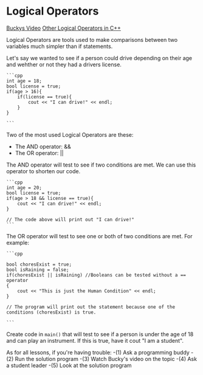 # Logical Operators

[Buckys Video](https://www.youtube.com/watch?v=o78khWdmqIE&list=PLAE85DE8440AA6B83&index=26)
[Other Logical Operators in C++](https://www.w3schools.com/cpp/cpp_operators_logical.asp)


Logical Operators are tools used to make comparisons between two variables much simpler than if statements. 

Let's say we wanted to see if a person could drive depending on their age and wehther or not they had a drivers license. 

    ```cpp
    int age = 18;
    bool license = true;
    if(age > 16){
        if(license == true){
            cout << "I can drive!" << endl;
        }
    }

    ```

Two of the most used Logical Operators are these:
- The AND operator: &&
- The OR operator: ||

The AND operator will test to see if two conditions are met. We can use this operator to shorten our code.

    ```cpp
    int age = 20;
    bool license = true;
    if(age > 18 && license == true){
        cout << "I can drive!" << endl;
    }

    // The code above will print out "I can drive!"
    ```

The OR operator will test to see one or both of two conditions are met. For example:

    ```cpp

    bool choresExist = true;
    bool isRaining = false;
    if(choresExist || isRaining) //Booleans can be tested without a == operator
    {
        cout << "This is just the Human Condition" << endl;
    }

    // The program will print out the statement because one of the conditions (choresExist) is true.
    
    ```


Create code in `main()` that will test to see if a person is under the age of 18 and can play an instrument. If this is true, have it cout "I am a student".

As for all lessons, if you're having trouble:
-(1) Ask a programming buddy
-(2) Run the solution program
-(3) Watch Bucky's video on the topic
-(4) Ask a student leader
-(5) Look at the solution program